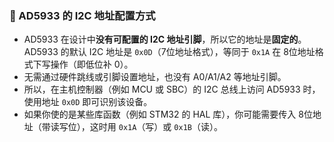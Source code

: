 ### 🧩 AD5933 的 I2C 地址配置方式

- AD5933 在设计中**没有可配置的 I2C 地址引脚**，所以它的地址是**固定的**。AD5933 的默认 I2C 地址是 `0x0D`（7位地址格式），等同于 `0x1A` 在 8位地址格式下写操作（即低位补 0）。
- 无需通过硬件跳线或引脚设置地址，也没有 A0/A1/A2 等地址引脚。
- 所以，在主机控制器（例如 MCU 或 SBC）的 I2C 总线上访问 AD5933 时，使用地址 `0x0D` 即可识别该设备。
- 如果你使的是某些库函数（例如 STM32 的 HAL 库），你可能需要传入 8位地址（带读写位），这时用 `0x1A`（写）或 `0x1B`（读）。





